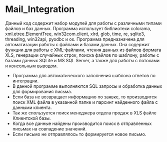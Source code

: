 # Mail_Integration

Данный код содержит набор модулей для работы с различными типами файлов и баз данных. Программа использует библиотеки colorama, xml.etree.ElementTree, win32com.client, xlrd, glob, time, re, sqlite3, threading, win32api, pyodbc и os. Программа предназначена для автоматизации работы с файлами и базами данных. Она содержит функции для работы с XML-файлами, чтения данных из файлов формата XLS, генерации случайных строк, поиска файлов по шаблону, работы с базами данных SQLite и MS SQL Server, а также для работы с потоками и консольным выводом.

- Программа для автоматического заполнения шаблона ответов по интеграции.
- В данной программе выполняются SQL запросы и обработка данных для формирования письма.
- Если база не возвращает информацию по заявке, то производится поиск XML файла в указанной папке и парсинг найденного
файла с данными клиента.
- Так же спользуется поиск менеджера отдела продаж в XLS файле Клиентской базы.
- Когда все данные найдены производится поиск в отправленных письмах на совпадение значений.
- Если письмо не отправлялось то формируется новое письмо.
